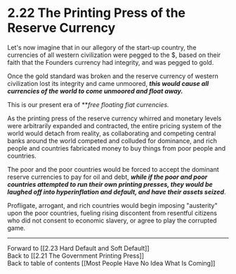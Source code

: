 # 2.22 The Printing Press of the Reserve Currency

Let's now imagine that in our allegory of the start-up country, the currencies of all western civilization were pegged to the $, based on their faith that the Founders currency had integrity, and was pegged to gold. 

Once the gold standard was broken and the reserve currency of western civilization lost its integrity and came unmoored, ***this would cause all currencies of the world to come unmoored and float away.***

This is our present era of ***free floating fiat currencies.*

As the printing press of the reserve currency whirred and monetary levels were arbitrarily expanded and contracted, the entire pricing system of the world would detach from reality, as collaborating and competing central banks around the world competed and colluded for dominance, and rich people and countries fabricated money to buy things from poor people and countries.

The poor and the poor countries would be forced to accept the dominant reserve currencies to pay for oil and debt, ***while if the poor and poor countries attempted to run their own printing presses, they would be laughed off into hyperinflation and default, and have their assets seized***. 

Profligate, arrogant, and rich countries would begin imposing "austerity" upon the poor countries, fueling rising discontent from resentful citizens who did not consent to economic slavery, or agree to play the corrupted game.

___

Forward to [[2.23 Hard Default and Soft Default]]  
Back to [[2.21 The Government Printing Press]]   
Back to table of contents [[Most People Have No Idea What Is Coming]]   



